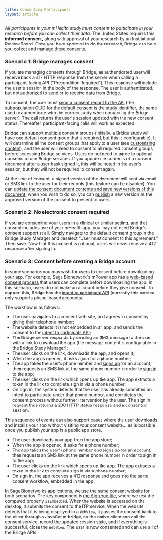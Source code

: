 ```yaml
---
title: Consenting Participants
layout: article
---
```


<div id="toc"></div>

*All participants in your mHealth study must consent to participate in your research before you can collect their data.* The United States requires this **informed consent,** along with approval of your research by an Institutional Review Board. Once you have approval to do the research, Bridge can help you collect and manage these consents.

### Scenario 1: Bridge manages consent

If you are managing consents through Bridge, an authenticated user will receive back a 412 HTTP response from the server when calling a participant-facing API ("Precondition Required"). This response will include [the user's session](/#UserSessionInfo) in the body of the response. The user is authenticated, but not authorized to send or to receive data from Bridge.

To consent, the user must [send a consent record to the API](/swagger-ui/index.html#/Consents/createConsentSignature) (the subpopulation GUID for the default consent is the study identifier, the same used to authenticate with the correct study when contacting the Bridge server). The call returns the user's session updated with the new consent status. Thereafter, participant-facing calls will work as expected.

Bridge can support multiple [consent groups](/#Subpopulation) (initially, a Bridge study will have one default consent group that is required, but this is configurable). It will determine all the consent groups that apply to a user (see [customizing content](/articles/filtering.html)), and the user will need to consent to all required consent groups before accessing Bridge services. Users do not need to agree to optional consents to use Bridge services. If you update the contents of a consent document after a user hask signed it, this will be noted in the user's session, but they will not be required to consent again.

At the time of consent, a signed version of the document will sent via email or SMS link to the user for their records (this feature can be disabled). You can [update the consent document contents and save new versions of this document;](/swagger-ui/index.html#/Study%20Consents) when you wish to do so, you can [publish](/swagger-ui/index.html#/Study%20Consents/publishConsent) a new version as the approved version of the consent to present to users.

### Scenario 2: No electronic consent required

If you are consenting your users in a clinical or similar setting, and that consent includes use of your mHealth app, you may not need Bridge's consent support at all. Simply navigate to the default consent group in the Bridge Study Manager and deselect "User must consent to this agreement." Then save. Now that this consent is optional, users will never receive a 412 response after signing in.

### Scenario 3: Consent before creating a Bridge account

In some scenarios you may wish for users to consent before downloading your app. For example, Sage Bionetwork's mPower app has [a web-based consent process](https://parkinsonmpower.org/study/intro) that users can complete before downloading the app. In this scenario, users do not make an account before they give consent. To support this, Bridge has the [intent to participate API](/swagger-ui/index.html#/IntentToParticipate/submitIntentToParticipate) (currently this service only supports phone-based accounts). 

The workflow is as follows:

- The user navigates to a consent web site, and agrees to consent by giving their telephone number;
- The website detects it is not embedded in an app, and sends the consent to the [intent to participate API](/swagger-ui/index.html#/Consents/createConsentSignature);
- The Bridge server responds by sending an SMS message to the user with a link to download the app (the message content is configurable in the Bridge Study Manager);
- The user clicks on the link, downloads the app, and opens it;
- When the app is opened, it asks again for a phone number;
- The app takes the user's phone number and [signs up](/articles/authentication.html#phone-only-sign-up) for an account, then requests an SMS link at the same phone number in order to [sign in](/articles/authentication.html#phone-only-sign-in) to the app;
- The user clicks on the link which opens up the app. The app extracts a token in the link to complete sign in via a phone number;
- On sign in, the system detects that the user has already submitted an intent to participate under that phone number, and completes the consent process without further intervention by the user. The sign in request thus returns a 200 HTTP status response and a consented session.

This sequence of events can also support cases where the user downloads and installs your app without visiting your consent website... as is possible once you publish your app in a public app store.

- The user downloads your app from the app store;
- When the app is opened, it asks for a phone number;
- The app takes the user's phone number and signs up for an account, then requests an SMS link at the same phone number in order to sign in to the app;
- The user clicks on the link which opens up the app. The app extracts a token in the link to complete sign in via a phone number;
- On sign in, the app receives a 412 response and goes into the same consent workflow, embedded in the app.

In [Sage Bionetworks applications](https://github.com/Sage-Bionetworks/web-mpower-2), we use the same consent website for both scenarios. The key component is [the Sign.vue file](https://github.com/Sage-Bionetworks/web-mpower-2/blob/release/src/components/study/Sign.vue), where we test the computed property `isEmbedded`. When the website is accessed on the desktop, it submits the consent to the ITP service. When the website detects that it is being displayed in a `WebView`, it passes the consent back to the client through a JavaScript bridge, so the native client can call the consent service, record the updated session state, and if everything is successful, close the `WebView`. The user is now consented and can use all of the Bridge APIs.
